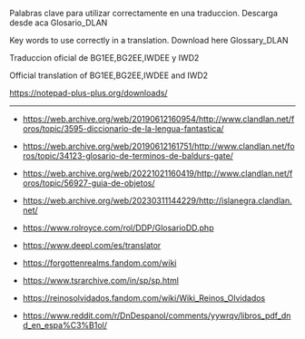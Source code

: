 Palabras clave para utilizar correctamente en una traduccion. Descarga desde aca Glosario_DLAN

Key words to use correctly in a translation. Download here Glossary_DLAN

Traduccion oficial de BG1EE,BG2EE,IWDEE y IWD2

Official translation of BG1EE,BG2EE,IWDEE and IWD2

https://notepad-plus-plus.org/downloads/

----------------------------------------------------------------------------------------------------------------------------------------------------------------------------------------------------------------


- https://web.archive.org/web/20190612160954/http://www.clandlan.net/foros/topic/3595-diccionario-de-la-lengua-fantastica/


- https://web.archive.org/web/20190612161751/http://www.clandlan.net/foros/topic/34123-glosario-de-terminos-de-baldurs-gate/


- https://web.archive.org/web/20221021160419/http://www.clandlan.net/foros/topic/56927-guia-de-objetos/


- https://web.archive.org/web/20230311144229/http://islanegra.clandlan.net/

- https://www.rolroyce.com/rol/DDP/GlosarioDD.php

- https://www.deepl.com/es/translator

- https://forgottenrealms.fandom.com/wiki

- https://www.tsrarchive.com/in/sp/sp.html

- https://reinosolvidados.fandom.com/wiki/Wiki_Reinos_Olvidados

- https://www.reddit.com/r/DnDespanol/comments/yywrqv/libros_pdf_dnd_en_espa%C3%B1ol/
